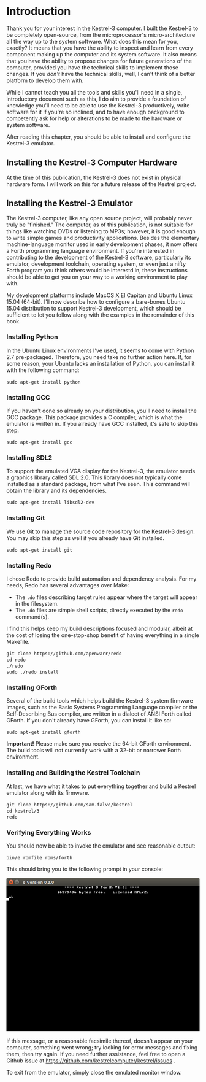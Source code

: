 # Introduction

Thank you for your interest in the Kestrel-3 computer.  I built the Kestrel-3 to be completely open-source, from the microprocessor's micro-architecture all the way up to the system software.  What does this mean for you, exactly?  It means that you have the ability to inspect and learn from every component making up the computer and its system software.  It also means that you have the ability to propose changes for future generations of the computer, provided you have the technical skills to implement those changes.  If you *don't* have the technical skills, well, I can't think of a better platform to develop them with.

While I cannot teach you all the tools and skills you'll need in a single, introductory document such as this, I do aim to provide a foundation of knowledge you'll need to be able to use the Kestrel-3 productively, write software for it if you're so inclined, and to have enough background to competently ask for help or alterations to be made to the hardware or system software.

After reading this chapter, you should be able to install and configure the Kestrel-3 emulator.

## Installing the Kestrel-3 Computer Hardware

At the time of this publication, the Kestrel-3 does not exist in physical hardware form.  I will work on this for a future release of the Kestrel project.

## Installing the Kestrel-3 Emulator

The Kestrel-3 computer, like any open source project, will probably never truly be "finished."  The computer, as of this publication, is not suitable for things like watching DVDs or listening to MP3s; however, it is good enough to write simple games and productivity applications.  Besides the elementary machine-language monitor used in early development phases, it now offers a Forth programming language environment.  If you're interested in contributing to the development of the Kestrel-3 software, particularly its emulator, development toolchain, operating system, or even just a nifty Forth program you think others would be interestd in, these instructions should be able to get you on your way to a working environment to play with.

My development platforms include MacOS X El Capitan and Ubuntu Linux 15.04 (64-bit).  I'll now describe how to configure a bare-bones Ubuntu 15.04 distribution to support Kestrel-3 development, which should be sufficient to let you follow along with the examples in the remainder of this book.

### Installing Python

In the Ubuntu Linux environments I've used, it seems to come with Python 2.7 pre-packaged.  Therefore, you need take no further action here.  If, for some reason, your Ubuntu lacks an installation of Python, you can install it with the following command:

    sudo apt-get install python

### Installing GCC

If you haven't done so already on your distribution, you'll need to install the GCC package.  This package provides a C compiler, which is what the emulator is written in.  If you already have GCC installed, it's safe to skip this step.

    sudo apt-get install gcc

### Installing SDL2

To support the emulated VGA display for the Kestrel-3, the emulator needs a graphics library called SDL 2.0.  This library does not typically come installed as a standard package, from what I've seen.  This command will obtain the library and its dependencies.

    sudo apt-get install libsdl2-dev

### Installing Git

We use Git to manage the source code repository for the Kestrel-3 design.  You may skip this step as well if you already have Git installed.

    sudo apt-get install git

### Installing Redo

I chose Redo to provide build automation and dependency analysis.  For my needs, Redo has several advantages over Make:

* The `.do` files describing target rules appear where the target will appear in the filesystem.
* The `.do` files are simple shell scripts, directly executed by the `redo` command(s).

I find this helps keep my build descriptions focused and modular, albeit at the cost of losing the one-stop-shop benefit of having everything in a single Makefile.

    git clone https://github.com/apenwarr/redo
    cd redo
    ./redo
    sudo ./redo install

### Installing GForth

Several of the build tools which helps build the Kestrel-3 system firmware images, such as the Basic Systems Programming Language compiler or the Self-Describing Bus compiler, are written in a dialect of ANSI Forth called GForth.  If you don't already have GForth, you can install it like so:

    sudo apt-get install gforth

**Important!**  Please make sure you receive the 64-bit GForth environment.  The build tools will not currently work with a 32-bit or narrower Forth environment.

### Installing and Building the Kestrel Toolchain

At last, we have what it takes to put everything together and build a Kestrel emulator along with its firmware.

    git clone https://github.com/sam-falvo/kestrel
    cd kestrel/3
    redo

### Verifying Everything Works

You should now be able to invoke the emulator and see reasonable output:

    bin/e romfile roms/forth

This should bring you to the following prompt in your console:

![Initial screen after powering your Kestrel-3.](images/ch1.bootscreen.png)

If this message, or a reasonable facsimile thereof, doesn't appear on your computer, something went wrong; try looking for error messages and fixing them, then try again.  If you need further assistance, feel free to open a Github issue at https://github.com/kestrelcomputer/kestrel/issues .

To exit from the emulator, simply close the emulated monitor window.
